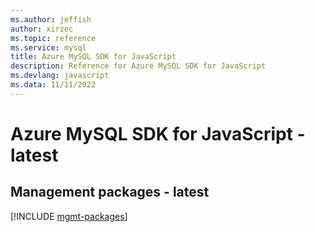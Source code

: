 ```yaml
---
ms.author: jeffish
author: xirzec
ms.topic: reference
ms.service: mysql
title: Azure MySQL SDK for JavaScript
description: Reference for Azure MySQL SDK for JavaScript
ms.devlang: javascript
ms.data: 11/11/2022
---
```

# Azure MySQL SDK for JavaScript - latest

## Management packages - latest
[!INCLUDE [mgmt-packages](mysql-mgmt-index.md)]